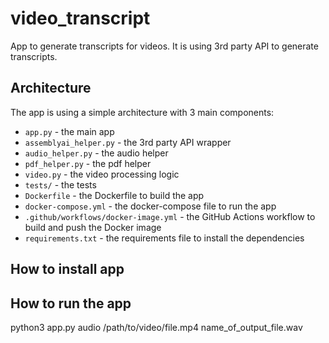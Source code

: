 # video_transcript

App to generate transcripts for videos.
It is using 3rd party API to generate transcripts.

## Architecture

The app is using a simple architecture with 3 main components:

- `app.py` - the main app
- `assemblyai_helper.py` - the 3rd party API wrapper
- `audio_helper.py` - the audio helper
- `pdf_helper.py` - the pdf helper
- `video.py` - the video processing logic
- `tests/` - the tests
- `Dockerfile` - the Dockerfile to build the app
- `docker-compose.yml` - the docker-compose file to run the app
- `.github/workflows/docker-image.yml` - the GitHub Actions workflow to build and push the Docker image
- `requirements.txt` - the requirements file to install the dependencies

## How to install app


## How to run the app
python3 app.py audio /path/to/video/file.mp4 name_of_output_file.wav
